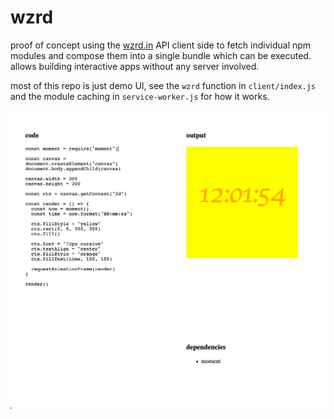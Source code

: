 # wzrd

proof of concept using the [wzrd.in](https://github.com/browserify/wzrd.in) API client side to fetch individual npm modules and compose them into a single bundle which can be executed. allows building interactive apps without any server involved.

most of this repo is just demo UI, see the `wzrd` function in `client/index.js` and the module caching in `service-worker.js` for how it works.

![example](screenshot.png)
